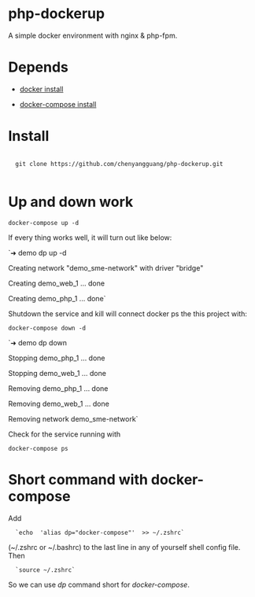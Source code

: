 # php-dockerup
   A simple docker environment with nginx & php-fpm.
   
# Depends 
  * [docker install](https://docs.docker.com/install/#supported-platforms)
  
  * [docker-compose install](https://github.com/chenyangguang/php-dockerup/edit/master/README.md)
  
# Install

  <pre><code>
  git clone https://github.com/chenyangguang/php-dockerup.git 
  </code></pre>
  
# Up and down work

  `docker-compose up -d `
  
If every thing works well, it will turn out like below:  
  
  `➜  demo dp up -d
  
   Creating network "demo_sme-network" with driver "bridge"

   Creating demo_web_1 ... done

   Creating demo_php_1 ... done`


Shutdown the service and kill will connect docker ps the this project with: 
  
  `docker-compose down -d`
  
  `➜  demo dp down  
  
  Stopping demo_php_1 ... done

  Stopping demo_web_1 ... done

  Removing demo_php_1 ... done

  Removing demo_web_1 ... done

  Removing network demo_sme-network`

Check for the service running  with
  
  `docker-compose ps`
  
# Short command with docker-compose

  Add 
  
      `echo  'alias dp="docker-compose"'  >> ~/.zshrc` 
  
  (~/.zshrc or ~/.bashrc) to the last line in any of yourself shell config file. Then 
  
      `source ~/.zshrc` 
  
   So we can use *dp* command short for *docker-compose*.
  
